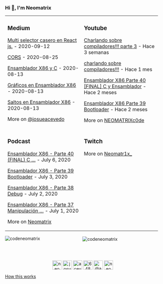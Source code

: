 ### Hi 👋, I'm Neomatrix

<table>
 <tr><td valign="top" width="34%">

### Medium

<!-- blog starts -->
[Multi selector casero en React js.](https://medium.com/@josueacevedo/multi-selector-casero-en-react-js-66d54e43936f?source=rss-a0e293e04c4b------2) - 2020-09-12

[CORS](https://medium.com/@josueacevedo/cors-e69dba675c25?source=rss-a0e293e04c4b------2) - 2020-08-25

[Ensamblador X86 y C](https://medium.com/nabucodonosor-editorial/ensamblador-x86-y-c-7c276f620c34?source=rss-a0e293e04c4b------2) - 2020-08-13

[Gráficos en Ensamblador X86](https://medium.com/nabucodonosor-editorial/gr%C3%A1ficos-en-ensamblador-x86-8c276630111b?source=rss-a0e293e04c4b------2) - 2020-08-13

[Saltos en Ensamblador X86](https://medium.com/nabucodonosor-editorial/saltos-en-ensamblador-x86-a94474f58ad1?source=rss-a0e293e04c4b------2) - 2020-08-13
<!-- blog ends -->
More on [@josueacevedo](https://medium.com/@josueacevedo)
</td><td valign="top" width="33%">

### Youtube
<!-- youtube starts -->
<!-- https://www.youtube.com/feeds/videos.xml?channel_id=UCv1jJ5-lNVvOz3aBqmuC8Rw -->
[Charlando sobre compiladores!!! parte 3](https://www.youtube.com/watch?v=YtoVyEWl1z4) - Hace 3 semanas

[charlando sobre compiladores!!!](https://www.youtube.com/watch?v=xQukeQ4SEC4&t=3170s) - Hace 1 mes

[Ensamblador X86 Parte 40 [FINAL] C y Ensamblador](https://www.youtube.com/watch?v=14mBJNaglrM) - Hace 2 meses

[Ensamblador X86 Parte 39 Bootloader](https://www.youtube.com/watch?v=8FGoo1KXkgE&t=588s) - Hace 2 meses
<!-- youtube ends -->
More on [NEOMATRIXc0de](https://www.youtube.com/c/NEOMATRIXc0de)
</td>
</tr>

<tr><td valign="top" width="34%">

### Podcast
<!-- podcast starts -->
<!--  https://anchor.fm/s/1acd0770/podcast/rss  -->
[Ensamblador X86 - Parte 40 (FINAL) C …](https://anchor.fm/neomatrix/episodes/Ensamblador-X86---Parte-40-FINAL-C-y-Ensamblador-ee3g4d)    - July 6, 2020

[Ensamblador X86 - Parte 39 Bootloader](https://anchor.fm/neomatrix/episodes/Ensamblador-X86---Parte-39-Bootloader-ee3ft9) - July 3, 2020

[Ensamblador X86 - Parte 38 Debug](https://anchor.fm/neomatrix/episodes/Ensamblador-X86---Parte-38-Debug-ee3fiu) - July 2, 2020

[Ensamblador X86 - Parte 37 Manipulación …](https://anchor.fm/neomatrix/episodes/Ensamblador-X86---Parte-37-Manipulacin-de-la-pantalla-ee3fea)  - July 1, 2020

<!-- podcast ends -->    
More on [Neomatrix](https://anchor.fm/neomatrix)
</td><td valign="top" width="34%">
  
### Twitch
<!-- twitch starts -->
<!-- https://zapier.com/engine/rss/8438972/neomatr1x -->
<!-- twitch ends -->    
More on [Neomatr1x_](https://www.twitch.tv/neomatr1x_)
  </td>
</tr>

</table>


<div align="center">
  
<p><img align="left" src="https://github-readme-stats.vercel.app/api/top-langs/?username=codeneomatrix&hide=html" alt="codeneomatrix" /></p>
<p>&nbsp;<img align="center" src="https://github-readme-stats.vercel.app/api?username=codeneomatrix&show_icons=true" alt="codeneomatrix" /></p>

</div>


</br>
</br>
<p align="center">&nbsp;
<a href="https://codepen.io/neomatrix-acevedo-maldonado" target="blank"><img align="center" src="https://cdn.jsdelivr.net/npm/simple-icons@3.0.1/icons/codepen.svg" alt="neomatrix-acevedo-maldonado" height="30" width="30" /></a>
<a href="https://www.behance.net/josuejosue" target="blank"><img align="center" src="https://cdn.jsdelivr.net/npm/simple-icons@3.0.1/icons/behance.svg" alt="josuejosue" height="30" width="30" /></a>
<a href="https://linkedin.com/in/acevedo-maldonado-josue" target="blank"><img align="center" src="https://cdn.jsdelivr.net/npm/simple-icons@3.0.1/icons/linkedin.svg" alt="acevedo-maldonado-josue" height="30" width="30" /></a>
<a href="https://stackoverflow.com/users/6484530/neomatrix" target="blank"><img align="center" src="https://cdn.jsdelivr.net/npm/simple-icons@3.0.1/icons/stackoverflow.svg" alt="6484530/neomatrix" height="30" width="30" /></a>
 <a href="https://twitter.com/@aneomatrix" target="blank"><img align="center" src="https://cdn.jsdelivr.net/npm/simple-icons@3.0.1/icons/twitter.svg" alt="@aneomatrix" height="30" width="30" /></a>
<a href="https://instagram.com/neomatrix.acevedo" target="blank"><img align="center" src="https://cdn.jsdelivr.net/npm/simple-icons@3.0.1/icons/instagram.svg" alt="neomatrix.acevedo" height="30" width="30" /></a>
</p>

<!--<a href="https://github.com/simonw/simonw/actions"><img src="https://github.com/simonw/simonw/workflows/Build%20README/badge.svg" align="right" alt="Build README"></a>--> <a href="https://simonwillison.net/2020/Jul/10/self-updating-profile-readme/">How this works</a>


<!--
**codeneomatrix/codeneomatrix** is a ✨ _special_ ✨ repository because its `README.md` (this file) appears on your GitHub profile.

Here are some ideas to get you started:

- 🔭 I’m currently working on ...
- 🌱 I’m currently learning ...
- 👯 I’m looking to collaborate on ...
- 🤔 I’m looking for help with ...
- 💬 Ask me about ...
- 📫 How to reach me: ...
- 😄 Pronouns: ...
- ⚡ Fun fact: ...
-->
